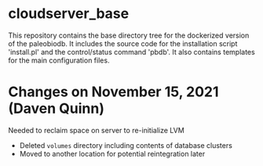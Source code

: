 # cloudserver_base

This repository contains the base directory tree for the dockerized version of the paleobiodb. It includes the source code for the installation script 'install.pl' and the control/status command 'pbdb'. It also contains templates for the main configuration files.

# Changes on November 15, 2021 (Daven Quinn)

Needed to reclaim space on server to re-initialize LVM
- Deleted `volumes` directory including contents of database clusters
- Moved to another location for potential reintegration later